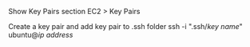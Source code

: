 Show Key Pairs section EC2 > Key Pairs

Create a key pair and add key pair to .ssh folder 
ssh -i ".ssh/*key name*" ubuntu@*ip address*




